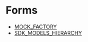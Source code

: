# Forms

- [MOCK_FACTORY](./sdk-tools/MOCK_FACTORY.md)
- [SDK_MODELS_HIERARCHY](./forms/SDK_MODELS_HIERARCHY.md)
